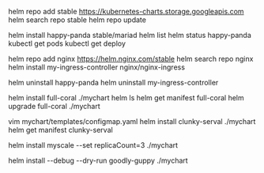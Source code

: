helm repo add stable https://kubernetes-charts.storage.googleapis.com
helm search repo stable
helm repo update

helm install happy-panda stable/mariad
helm list
helm status happy-panda
kubectl get pods
kubectl get deploy

helm repo add nginx https://helm.nginx.com/stable
helm search repo nginx
helm install my-ingress-controller nginx/nginx-ingress

helm uninstall happy-panda
helm uninstall my-ingress-controller


helm install full-coral ./mychart
helm ls
helm get manifest full-coral
helm upgrade full-coral ./mychart


vim mychart/templates/configmap.yaml
helm install clunky-serval ./mychart
helm get manifest clunky-serval

helm install myscale --set replicaCount=3 ./mychart

helm install --debug --dry-run goodly-guppy ./mychart
